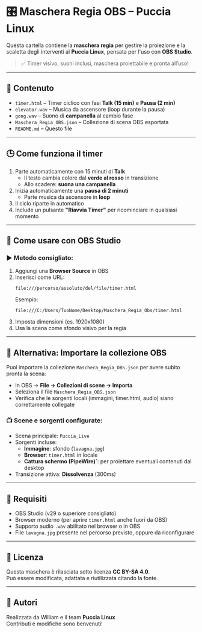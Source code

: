 # 🎛️ Maschera Regia OBS – Puccia Linux

Questa cartella contiene la **maschera regia** per gestire la proiezione e la scaletta degli interventi al **Puccia Linux**, pensata per l'uso con **OBS Studio**.

> ✅ Timer visivo, suoni inclusi, maschera proiettabile e pronta all’uso!

---

## 📂 Contenuto

- `timer.html` – Timer ciclico con fasi **Talk (15 min)** e **Pausa (2 min)**
- `elevator.wav` – Musica da ascensore (loop durante la pausa)
- `gong.wav` – Suono di **campanella** al cambio fase
- `Maschera_Regia_OBS.json` – Collezione di scena OBS esportata
- `README.md` – Questo file

---

## 🕒 Come funziona il timer

1. Parte automaticamente con 15 minuti di **Talk**
   - Il testo cambia colore dal **verde al rosso** in transizione
   - Allo scadere: **suona una campanella**
2. Inizia automaticamente una **pausa di 2 minuti**
   - Parte musica da ascensore in **loop**
3. Il ciclo riparte in automatico
4. Include un pulsante **"Riavvia Timer"** per ricominciare in qualsiasi momento

---

## 🔧 Come usare con OBS Studio

### ▶️ Metodo consigliato:

1. Aggiungi una **Browser Source** in OBS
2. Inserisci come URL:
   ```
   file:///percorso/assoluto/del/file/timer.html
   ```
   Esempio:
   ```
   file:///C:/Users/TuoNome/Desktop/Maschera_Regia_Obs/timer.html
   ```
3. Imposta dimensioni (es. 1920x1080)
4. Usa la scena come sfondo visivo per la regia

---

## 🔁 Alternativa: Importare la collezione OBS

Puoi importare la collezione `Maschera_Regia_OBS.json` per avere subito pronta la scena:

- In OBS → **File → Collezioni di scene → Importa**
- Seleziona il file `Maschera_Regia_OBS.json`
- Verifica che le sorgenti locali (immagini, timer.html, audio) siano correttamente collegate

### 📺 Scene e sorgenti configurate:
- Scena principale: `Puccia_Live`
- Sorgenti incluse:
  - **Immagine**: sfondo (`lavagna.jpg`)
  - **Browser**: `timer.html` in locale
  - **Cattura schermo (PipeWire)`**: per proiettare eventuali contenuti dal desktop
- Transizione attiva: **Dissolvenza** (300ms)

---

## 🧰 Requisiti

- OBS Studio (v29 o superiore consigliato)
- Browser moderno (per aprire `timer.html` anche fuori da OBS)
- Supporto audio `.wav` abilitato nel browser o in OBS
- File `lavagna.jpg` presente nel percorso previsto, oppure da riconfigurare

---

## 📄 Licenza

Questa maschera è rilasciata sotto licenza **CC BY-SA 4.0**.  
Può essere modificata, adattata e riutilizzata citando la fonte.

---

## 🙌 Autori

Realizzata da William e il team **Puccia Linux**  
Contributi e modifiche sono benvenuti!

